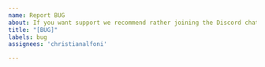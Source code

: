 ```yaml
---
name: Report BUG
about: If you want support we recommend rather joining the Discord chat at https://discord.gg/CdpmRhQ.
title: "[BUG]"
labels: bug
assignees: 'christianalfoni'

---
```

